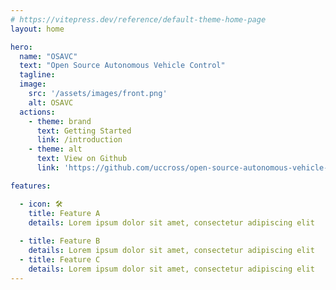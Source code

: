 ```yaml
---
# https://vitepress.dev/reference/default-theme-home-page
layout: home

hero:
  name: "OSAVC"
  text: "Open Source Autonomous Vehicle Control"
  tagline:
  image:
    src: '/assets/images/front.png'
    alt: OSAVC
  actions:
    - theme: brand
      text: Getting Started
      link: /introduction
    - theme: alt
      text: View on Github
      link: 'https://github.com/uccross/open-source-autonomous-vehicle-controller'

features:

  - icon: 🛠️
    title: Feature A
    details: Lorem ipsum dolor sit amet, consectetur adipiscing elit
    
  - title: Feature B
    details: Lorem ipsum dolor sit amet, consectetur adipiscing elit
  - title: Feature C
    details: Lorem ipsum dolor sit amet, consectetur adipiscing elit
---
```


